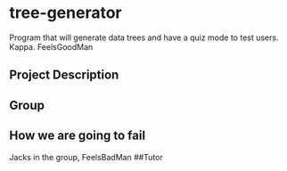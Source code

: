# tree-generator
Program that will generate data trees and have a quiz mode to test users. Kappa. FeelsGoodMan
## Project Description
## Group
## How we are going to fail
Jacks in the group, FeelsBadMan
##Tutor
